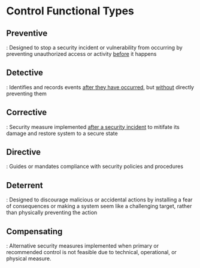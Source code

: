 # Control Functional Types

## Preventive
 : Designed to stop a security incident or vulnerability from occurring by preventing unauthorized access or activity <ins>before</ins> it happens


## Detective
 : Identifies and records events <ins>after they have occurred</ins>, but <ins>without</ins> directly preventing them


## Corrective
 : Security measure implemented <ins>after a security incident</ins> to mitifate its damage and restore system to a secure state


## Directive
 : Guides or mandates compliance with security policies and procedures


## Deterrent
 : Designed to discourage malicious or accidental actions by installing a fear of consequences or making a system seem like a challenging target, rather than physically preventing the action


## Compensating
 : Alternative security measures implemented when primary or recommended control is not feasible due to technical, operational, or physical measure.